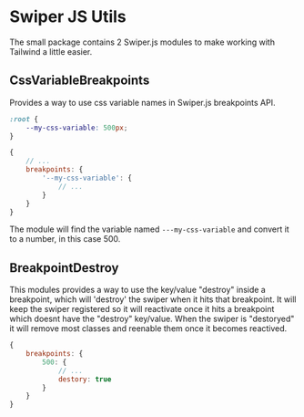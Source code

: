 # Swiper JS Utils

The small package contains 2 Swiper.js modules to make working with Tailwind a little easier.

## CssVariableBreakpoints

Provides a way to use css variable names in Swiper.js breakpoints API.

```css
:root {
    --my-css-variable: 500px;
}
```


```js
{
    // ...
    breakpoints: {
        '--my-css-variable': {
            // ...
        }
    }
}
```

The module will find the variable named `---my-css-variable` and convert it to a number, in this case 500.

## BreakpointDestroy

This modules provides a way to use the key/value "destroy" inside a breakpoint, which will 'destroy' the swiper when it hits that breakpoint. It will keep the swiper registered so it will reactivate once it hits a breakpoint which doesnt have the "destroy" key/value. When the swiper is "destoryed" it will remove most classes and reenable them once it becomes reactived.

```js
{
    breakpoints: {
        500: {
            // ...
            destory: true
        }
    }
}
```